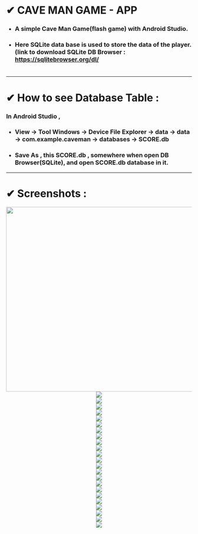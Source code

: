 # ✔ CAVE MAN GAME - APP

- ### A simple Cave Man Game(flash game) with Android Studio.<br>
- ### Here SQLite data base is used to store the data of the player.(link to download SQLite DB Browser : https://sqlitebrowser.org/dl/<br><br>
****
# ✔ How to see Database Table :
### In Android Studio , <br>
- ### View -> Tool Windows -> Device File Explorer -> data -> data -> com.example.caveman -> databases -> SCORE.db<br>
- ### Save As , this SCORE.db , somewhere when open DB Browser(SQLite), and open SCORE.db database in it.<br>
****
# ✔ Screenshots :
<p align="center">
  <img height = 500 width = 1000 src="images/1.jpg" /><br>
  <img src="images/2.jpg" /><br>
  <img src="images/3.jpg" /><br>
  <img src="images/4.jpg" /><br>
  <img src="images/5.jpg" /><br>
  <img src="images/6.jpg" /><br>
  <img src="images/7.jpg" /><br>
  <img src="images/8.jpg" /><br>
  <img src="images/9.jpg" /><br>
  <img src="images/10.jpg" /><br>
  <img src="images/11.jpg" /><br>
  <img src="images/12.jpg" /><br>
  <img src="images/13.jpg" /><br>
  <img src="images/14.jpg" /><br>
  <img src="images/15.jpg" /><br>
  <img src="images/16.jpg" /><br>
  <img src="images/17.jpg" /><br>
  <img src="images/18.jpg" /><br>
  <img src="images/19.jpg" /><br>
  <img src="images/20.jpg" /><br>
  <img src="images/21.jpg" /><br>
  <img src="images/22.jpg" /><br>
  <img src="images/23.jpg" /><br>
  <img src="images/24.jpg" /><br>
</p>